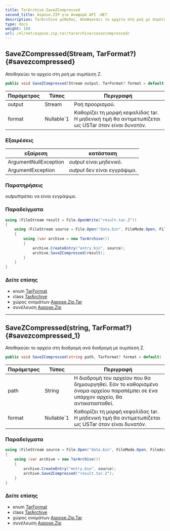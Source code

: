 ```yaml
---
title: TarArchive.SaveZCompressed
second_title: Aspose.ZIP για Αναφορά API .NET
description: TarArchive μέθοδος. Αποθηκεύει το αρχείο στη ροή με συμπίεση Z.
type: docs
weight: 160
url: /el/net/aspose.zip.tar/tararchive/savezcompressed/
---
```

## SaveZCompressed(Stream, TarFormat?) {#savezcompressed}

Αποθηκεύει το αρχείο στη ροή με συμπίεση Z.

```csharp
public void SaveZCompressed(Stream output, TarFormat? format = default)
```

| Παράμετρος | Τύπος | Περιγραφή |
| --- | --- | --- |
| output | Stream | Ροή προορισμού. |
| format | Nullable`1 | Καθορίζει τη μορφή κεφαλίδας tar. Η μηδενική τιμή θα αντιμετωπίζεται ως USTar όταν είναι δυνατόν. |

### Εξαιρέσεις

| εξαίρεση | κατάσταση |
| --- | --- |
| ArgumentNullException | *output* είναι μηδενικό. |
| ArgumentException | *output* δεν είναι εγγράψιμο. |

### Παρατηρήσεις

*output*πρέπει να είναι εγγράψιμο.

### Παραδείγματα

```csharp
using (FileStream result = File.OpenWrite("result.tar.Z"))
{
    using (FileStream source = File.Open("data.bin", FileMode.Open, FileAccess.Read))
    {
        using (var archive = new TarArchive())
        {
            archive.CreateEntry("entry.bin", source);
            archive.SaveZCompressed(result);
        }
    }
}
```

### Δείτε επίσης

* enum [TarFormat](../../tarformat/)
* class [TarArchive](../)
* χώρος ονομάτων [Aspose.Zip.Tar](../../tararchive/)
* συνέλευση [Aspose.Zip](../../../)

---

## SaveZCompressed(string, TarFormat?) {#savezcompressed_1}

Αποθηκεύει το αρχείο στη διαδρομή ανά διαδρομή με συμπίεση Z.

```csharp
public void SaveZCompressed(string path, TarFormat? format = default)
```

| Παράμετρος | Τύπος | Περιγραφή |
| --- | --- | --- |
| path | String | Η διαδρομή του αρχείου που θα δημιουργηθεί. Εάν το καθορισμένο όνομα αρχείου παραπέμπει σε ένα υπάρχον αρχείο, θα αντικατασταθεί. |
| format | Nullable`1 | Καθορίζει τη μορφή κεφαλίδας tar. Η μηδενική τιμή θα αντιμετωπίζεται ως USTar όταν είναι δυνατόν. |

### Παραδείγματα

```csharp
using (FileStream source = File.Open("data.bin", FileMode.Open, FileAccess.Read))
{
    using (var archive = new TarArchive())
    {
        archive.CreateEntry("entry.bin", source);
        archive.SaveZCompressed("result.tar.Z");
    }
}
```

### Δείτε επίσης

* enum [TarFormat](../../tarformat/)
* class [TarArchive](../)
* χώρος ονομάτων [Aspose.Zip.Tar](../../tararchive/)
* συνέλευση [Aspose.Zip](../../../)


